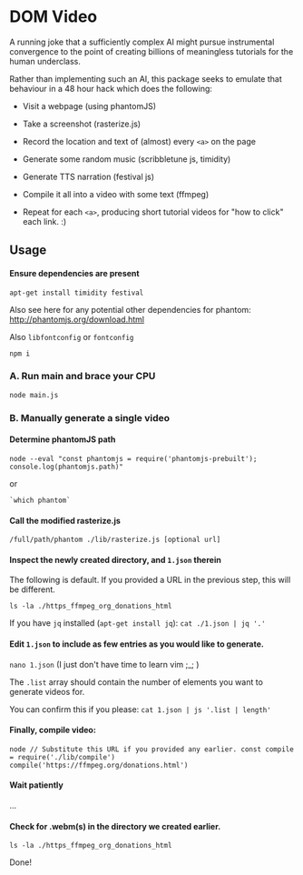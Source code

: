# DOM Video

A running joke that a sufficiently complex AI might pursue instrumental convergence to the point of creating billions of meaningless tutorials for the human underclass.

Rather than implementing such an AI, this package seeks to emulate that behaviour in a 48 hour hack which does the following:

- Visit a webpage (using phantomJS)

- Take a screenshot (rasterize.js)

- Record the location and text of (almost) every `<a>` on the page

- Generate some random music (scribbletune js, timidity)

- Generate TTS narration (festival js)

- Compile it all into a video with some text (ffmpeg)

- Repeat for each `<a>`, producing short tutorial videos for "how to click" each link. :)

## Usage

#### Ensure dependencies are present

`apt-get install timidity festival`

Also see here for any potential other dependencies for phantom: http://phantomjs.org/download.html 

Also `libfontconfig` or `fontconfig`

`npm i`

### A. Run main and brace your CPU

`node main.js`

### B. Manually generate a single video

#### Determine phantomJS path

`node --eval "const phantomjs = require('phantomjs-prebuilt'); console.log(phantomjs.path)"`

or 

```
`which phantom`
```

#### Call the modified rasterize.js

`/full/path/phantom ./lib/rasterize.js [optional url]`

#### Inspect the newly created directory, and `1.json` therein

The following is default. If you provided a URL in the previous step, this will be different.

`ls -la ./https_ffmpeg_org_donations_html`

If you have `jq` installed (`apt-get install jq`): `cat ./1.json | jq '.'`

#### Edit `1.json` to include as few entries as you would like to generate.

`nano 1.json` (I just don't have time to learn vim ;_; )

The `.list` array should contain the number of elements you want to generate videos for.

You can confirm this if you please: `cat 1.json | js '.list | length'`

#### Finally, compile video:

`node
	// Substitute this URL if you provided any earlier.
	const compile = require('./lib/compile')
	compile('https://ffmpeg.org/donations.html')
`

#### Wait patiently

...

#### Check for .webm(s) in the directory we created earlier.

`ls -la ./https_ffmpeg_org_donations_html`

Done!

